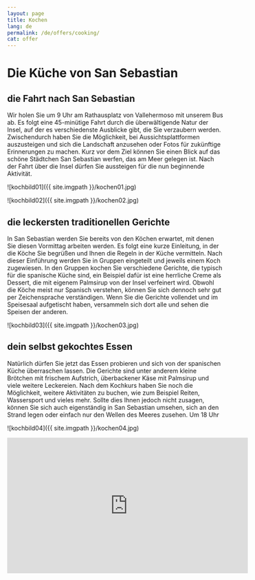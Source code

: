 ```yaml
---
layout: page
title: Kochen
lang: de
permalink: /de/offers/cooking/
cat: offer
---
```



#  Die Küche von San Sebastian

## die Fahrt nach San Sebastian

Wir holen Sie um 9 Uhr am Rathausplatz von Vallehermoso mit unserem Bus ab. Es folgt eine 45-minütige Fahrt durch die überwältigende Natur der Insel, auf der es verschiedenste Ausblicke gibt, die Sie verzaubern werden. Zwischendurch haben Sie die Möglichkeit, bei Aussichtsplattformen auszusteigen und sich die Landschaft anzusehen oder Fotos für zukünftige Erinnerungen zu machen. Kurz vor dem Ziel können Sie einen Blick auf das schöne Städtchen San Sebastian werfen, das am Meer gelegen ist. Nach der Fahrt über die Insel dürfen Sie aussteigen für die nun beginnende Aktivität.

![kochbild01]({{ site.imgpath }}/kochen01.jpg)

![kochbild02]({{ site.imgpath }}/kochen02.jpg)

## die leckersten traditionellen Gerichte 

In San Sebastian werden Sie bereits von den Köchen erwartet, mit denen Sie diesen Vormittag arbeiten werden. Es folgt eine kurze Einleitung, in der die Köche Sie begrüßen und Ihnen die Regeln in der Küche vermitteln. Nach dieser Einführung werden Sie in Gruppen eingeteilt und jeweils einem Koch zugewiesen. In den Gruppen kochen Sie verschiedene Gerichte, die typisch für die spanische Küche sind, ein Beispiel dafür ist eine herrliche Creme als Dessert, die mit eigenem Palmsirup von der Insel verfeinert wird. Obwohl die Köche meist nur Spanisch verstehen, können Sie sich dennoch sehr gut per Zeichensprache verständigen. Wenn Sie die Gerichte vollendet und im Speisesaal aufgetischt haben, versammeln sich dort alle und sehen die Speisen der anderen.

![kochbild03]({{ site.imgpath }}/kochen03.jpg)

## dein selbst gekochtes Essen

Natürlich dürfen Sie jetzt das Essen probieren und sich von der spanischen Küche überraschen lassen. Die Gerichte sind unter anderem kleine Brötchen mit frischem Aufstrich, überbackener Käse mit Palmsirup und viele weitere Leckereien. Nach dem Kochkurs haben Sie noch die Möglichkeit, weitere Aktivitäten zu buchen, wie zum Beispiel Reiten, Wassersport und vieles mehr. Sollte dies Ihnen jedoch nicht zusagen, können Sie sich auch eigenständig in San Sebastian umsehen, sich an den Strand legen oder einfach nur den Wellen des Meeres zusehen. Um 18 Uhr

![kochbild04]({{ site.imgpath }}/kochen04.jpg)

<iframe width="560" height="315" src="https://www.youtube.com/embed/xLaSXh_ZzSs" frameborder="0" allowfullscreen></iframe>

